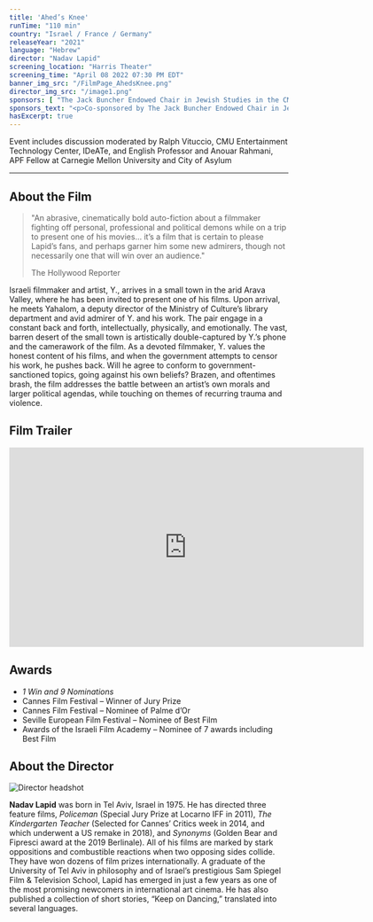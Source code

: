 ```yaml
---
title: 'Ahed’s Knee'
runTime: "110 min"
country: "Israel / France / Germany"
releaseYear: "2021"
language: "Hebrew"
director: "Nadav Lapid"
screening_location: "Harris Theater"
screening_time: "April 08 2022 07:30 PM EDT"
banner_img_src: "/FilmPage_AhedsKnee.png"
director_img_src: "/image1.png"
sponsors: [ "The Jack Buncher Endowed Chair in Jewish Studies in the CMU Department of History", "CMU Department of English" ]
sponsors_text: "<p>Co-sponsored by The Jack Buncher Endowed Chair in Jewish Studies in the Department of History at Carnegie Mellon University and CMU’s Department of English</p>"
hasExcerpt: true
---
```


Event includes discussion moderated by Ralph Vituccio, CMU Entertainment Technology Center, IDeATe, and English Professor and Anouar Rahmani, APF Fellow at Carnegie Mellon University and City of Asylum

---

<section>

## About the Film

<blockquote class="blockquote">
  <p class="mb-0">"An abrasive, cinematically bold auto-fiction about a filmmaker fighting off personal, professional and political demons while on a trip to present one of his movies… it’s a film that is certain to please Lapid’s fans, and perhaps garner him some new admirers, though not necessarily one that will win over an audience."</p>
  <p class="blockquote-footer">The Hollywood Reporter</p>
</blockquote>

Israeli filmmaker and artist, Y., arrives in a small town in the arid Arava Valley, where he has been invited to present one of his films. Upon arrival, he meets Yahalom, a deputy director of the Ministry of Culture’s library department and avid admirer of Y. and his work. The pair engage in a constant back and forth, intellectually, physically, and emotionally. The vast, barren desert of the small town is artistically double-captured by Y.’s phone and the camerawork of the film. As a devoted filmmaker, Y. values the honest content of his films, and when the government attempts to censor his work, he pushes back. Will he agree to conform to government-sanctioned topics, going against his own beliefs? Brazen, and oftentimes brash, the film addresses the battle between an artist’s own morals and larger political agendas, while touching on themes of recurring trauma and violence.
 
 

</section>

<section>

## Film Trailer

<div class="trailer-container">
    <iframe width="640" height="360" src="https://www.youtube.com/embed/_n78JCo0xq0" title="YouTube video player" frameborder="0" allow="accelerometer; autoplay; clipboard-write; encrypted-media; gyroscope; picture-in-picture" allowfullscreen></iframe>
</div>

</section>

<section>

## Awards

- *1 Win and 9 Nominations*
- Cannes Film Festival – Winner of Jury Prize 
- Cannes Film Festival – Nominee of Palme d’Or
- Seville European Film Festival – Nominee of Best Film
- Awards of the Israeli Film Academy – Nominee of 7 awards including Best Film


</section>

<section>

## About the Director

![Director headshot]($basePublicPath$/assets/films/director_headshots/image1.png)

**Nadav Lapid** was born in Tel Aviv, Israel in 1975. He has directed three feature films, *Policeman* (Special Jury Prize at Locarno IFF in 2011), *The Kindergarten Teacher* (Selected for Cannes’ Critics week in 2014, and which underwent a US remake in 2018), and *Synonyms* (Golden Bear and Fipresci award at the 2019 Berlinale). All of his films are marked by stark oppositions and combustible reactions when two opposing sides collide. They have won dozens of film prizes internationally. A graduate of the University of Tel Aviv in philosophy and of Israel’s prestigious Sam Spiegel Film & Television School, Lapid has emerged in just a few years as one of the most promising newcomers in international art cinema. He has also published a collection of short stories, “Keep on Dancing,” translated into several languages.


</section>
